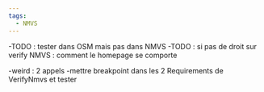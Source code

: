 ```yaml
---
tags:
  - NMVS
---
```


-TODO : tester dans OSM mais pas dans NMVS
-TODO : si pas de droit sur verify NMVS : comment le homepage se comporte

-weird : 2 appels 
    -mettre breakpoint dans les 2 Requirements de VerifyNmvs et tester
